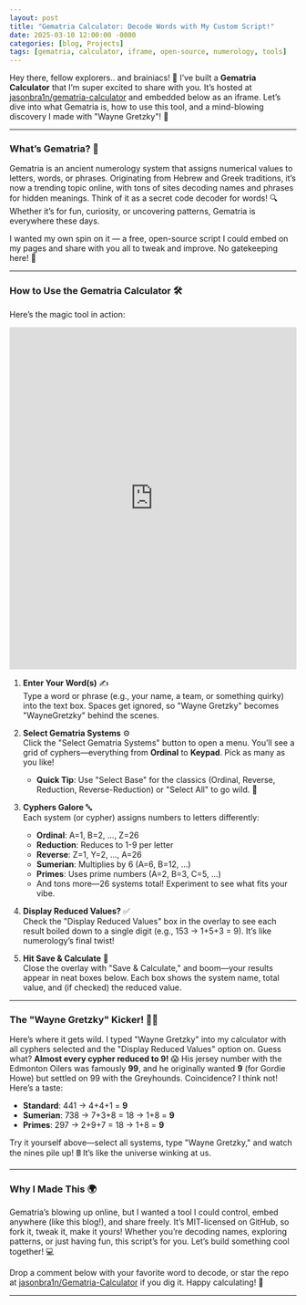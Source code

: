 ```yaml
---
layout: post
title: "Gematria Calculator: Decode Words with My Custom Script!"
date: 2025-03-10 12:00:00 -0000
categories: [blog, Projects]
tags: [gematria, calculator, iframe, open-source, numerology, tools]
---
```


Hey there, fellow explorers.. and brainiacs! 🌟 I’ve built a **Gematria Calculator** that I’m super excited to share with you. It’s hosted at [jasonbra1n/gematria-calculator](https://github.com/jasonbra1n/gematria-calculator) and embedded below as an iframe. Let’s dive into what Gematria is, how to use this tool, and a mind-blowing discovery I made with "Wayne Gretzky"! 🏒

---

### What’s Gematria? 🤔
Gematria is an ancient numerology system that assigns numerical values to letters, words, or phrases. Originating from Hebrew and Greek traditions, it’s now a trending topic online, with tons of sites decoding names and phrases for hidden meanings. Think of it as a secret code decoder for words! 🔍 Whether it’s for fun, curiosity, or uncovering patterns, Gematria is everywhere these days.

I wanted my own spin on it — a free, open-source script I could embed on my pages and share with you all to tweak and improve. No gatekeeping here! 🙌

---

### How to Use the Gematria Calculator 🛠️
Here’s the magic tool in action:

<iframe src="https://jasonbra1n.github.io/gematria-calculator/" width="100%" height="600" frameborder="0" style="border: none;"></iframe>

1. **Enter Your Word(s)** ✍️  
   Type a word or phrase (e.g., your name, a team, or something quirky) into the text box. Spaces get ignored, so "Wayne Gretzky" becomes "WayneGretzky" behind the scenes.

2. **Select Gematria Systems** ⚙️  
   Click the "Select Gematria Systems" button to open a menu. You’ll see a grid of cyphers—everything from **Ordinal** to **Keypad**. Pick as many as you like!  
   - **Quick Tip**: Use "Select Base" for the classics (Ordinal, Reverse, Reduction, Reverse-Reduction) or "Select All" to go wild. 🌈

3. **Cyphers Galore** 🔤  
   Each system (or cypher) assigns numbers to letters differently:
   - **Ordinal**: A=1, B=2, ..., Z=26
   - **Reduction**: Reduces to 1-9 per letter
   - **Reverse**: Z=1, Y=2, ..., A=26
   - **Sumerian**: Multiplies by 6 (A=6, B=12, ...)
   - **Primes**: Uses prime numbers (A=2, B=3, C=5, ...)
   - And tons more—26 systems total! Experiment to see what fits your vibe.

4. **Display Reduced Values?** ✅  
   Check the "Display Reduced Values" box in the overlay to see each result boiled down to a single digit (e.g., 153 → 1+5+3 = 9). It’s like numerology’s final twist!

5. **Hit Save & Calculate** 🚀  
   Close the overlay with "Save & Calculate," and boom—your results appear in neat boxes below. Each box shows the system name, total value, and (if checked) the reduced value.

---

### The "Wayne Gretzky" Kicker! 🏒✨
Here’s where it gets wild. I typed "Wayne Gretzky" into my calculator with all cyphers selected and the "Display Reduced Values" option on. Guess what? **Almost every cypher reduced to 9!** 😱 His jersey number with the Edmonton Oilers was famously **99**, and he originally wanted **9** (for Gordie Howe) but settled on 99 with the Greyhounds. Coincidence? I think not! Here’s a taste:

- **Standard**: 441 → 4+4+1 = **9**
- **Sumerian**: 738 → 7+3+8 = 18 → 1+8 = **9**
- **Primes**: 297 → 2+9+7 = 18 → 1+8 = **9**

Try it yourself above—select all systems, type "Wayne Gretzky," and watch the nines pile up! 🖩 It’s like the universe winking at us.

---

### Why I Made This 🌍
Gematria’s blowing up online, but I wanted a tool I could control, embed anywhere (like this blog!), and share freely. It’s MIT-licensed on GitHub, so fork it, tweak it, make it yours! Whether you’re decoding names, exploring patterns, or just having fun, this script’s for you. Let’s build something cool together! 💻

Drop a comment below with your favorite word to decode, or star the repo at [jasonbra1n/Gematria-Calculator](https://github.com/jasonbra1n/Gematria-Calculator) if you dig it. Happy calculating! 🎉

---
